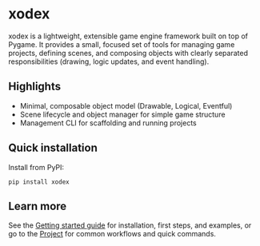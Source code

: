 # xodex

xodex is a lightweight, extensible game engine framework built on top of
Pygame. It provides a small, focused set of tools for managing game projects,
defining scenes, and composing objects with clearly separated responsibilities
(drawing, logic updates, and event handling).

## Highlights

- Minimal, composable object model (Drawable, Logical, Eventful)
- Scene lifecycle and object manager for simple game structure
- Management CLI for scaffolding and running projects

## Quick installation

Install from PyPI:

```
pip install xodex
```

## Learn more

See the [Getting started guide](./getting-started/index.md) for installation,
first steps, and examples, or go to the [Project](./project.md) for common
workflows and quick commands.
